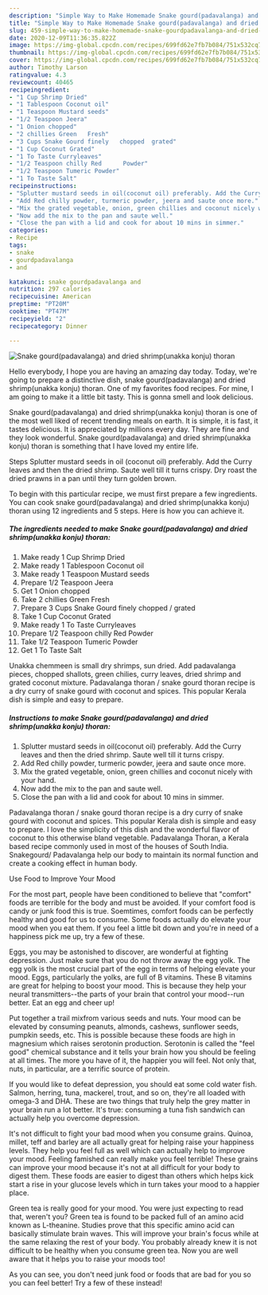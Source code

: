 ```yaml
---
description: "Simple Way to Make Homemade Snake gourd(padavalanga) and dried shrimp(unakka konju) thoran"
title: "Simple Way to Make Homemade Snake gourd(padavalanga) and dried shrimp(unakka konju) thoran"
slug: 459-simple-way-to-make-homemade-snake-gourdpadavalanga-and-dried-shrimpunakka-konju-thoran
date: 2020-12-09T11:36:35.822Z
image: https://img-global.cpcdn.com/recipes/699fd62e7fb7b084/751x532cq70/snake-gourdpadavalanga-and-dried-shrimpunakka-konju-thoran-recipe-main-photo.jpg
thumbnail: https://img-global.cpcdn.com/recipes/699fd62e7fb7b084/751x532cq70/snake-gourdpadavalanga-and-dried-shrimpunakka-konju-thoran-recipe-main-photo.jpg
cover: https://img-global.cpcdn.com/recipes/699fd62e7fb7b084/751x532cq70/snake-gourdpadavalanga-and-dried-shrimpunakka-konju-thoran-recipe-main-photo.jpg
author: Timothy Larson
ratingvalue: 4.3
reviewcount: 40465
recipeingredient:
- "1 Cup Shrimp Dried"
- "1 Tablespoon Coconut oil"
- "1 Teaspoon Mustard seeds"
- "1/2 Teaspoon Jeera"
- "1 Onion chopped"
- "2 chillies Green   Fresh"
- "3 Cups Snake Gourd finely   chopped  grated"
- "1 Cup Coconut Grated"
- "1 To Taste Curryleaves"
- "1/2 Teaspoon chilly Red      Powder"
- "1/2 Teaspoon Tumeric Powder"
- "1 To Taste Salt"
recipeinstructions:
- "Splutter mustard seeds in oil(coconut oil) preferably. Add the Curry leaves and then the dried shrimp. Saute well till it turns crispy."
- "Add Red chilly powder, turmeric powder, jeera and saute once more."
- "Mix the grated vegetable, onion, green chillies and coconut nicely with your hand."
- "Now add the mix to the pan and saute well."
- "Close the pan with a lid and cook for about 10 mins in simmer."
categories:
- Recipe
tags:
- snake
- gourdpadavalanga
- and

katakunci: snake gourdpadavalanga and 
nutrition: 297 calories
recipecuisine: American
preptime: "PT20M"
cooktime: "PT47M"
recipeyield: "2"
recipecategory: Dinner

---
```



![Snake gourd(padavalanga) and dried shrimp(unakka konju) thoran](https://img-global.cpcdn.com/recipes/699fd62e7fb7b084/751x532cq70/snake-gourdpadavalanga-and-dried-shrimpunakka-konju-thoran-recipe-main-photo.jpg)

Hello everybody, I hope you are having an amazing day today. Today, we're going to prepare a distinctive dish, snake gourd(padavalanga) and dried shrimp(unakka konju) thoran. One of my favorites food recipes. For mine, I am going to make it a little bit tasty. This is gonna smell and look delicious.

Snake gourd(padavalanga) and dried shrimp(unakka konju) thoran is one of the most well liked of recent trending meals on earth. It is simple, it is fast, it tastes delicious. It is appreciated by millions every day. They are fine and they look wonderful. Snake gourd(padavalanga) and dried shrimp(unakka konju) thoran is something that I have loved my entire life.

Steps Splutter mustard seeds in oil (coconut oil) preferably. Add the Curry leaves and then the dried shrimp. Saute well till it turns crispy. Dry roast the dried prawns in a pan until they turn golden brown.


To begin with this particular recipe, we must first prepare a few ingredients. You can cook snake gourd(padavalanga) and dried shrimp(unakka konju) thoran using 12 ingredients and 5 steps. Here is how you can achieve it.

<!--inarticleads1-->

##### The ingredients needed to make Snake gourd(padavalanga) and dried shrimp(unakka konju) thoran:

1. Make ready 1 Cup Shrimp Dried
1. Make ready 1 Tablespoon Coconut oil
1. Make ready 1 Teaspoon Mustard seeds
1. Prepare 1/2 Teaspoon Jeera
1. Get 1 Onion chopped
1. Take 2 chillies Green   Fresh
1. Prepare 3 Cups Snake Gourd finely   chopped / grated
1. Take 1 Cup Coconut Grated
1. Make ready 1 To Taste Curryleaves
1. Prepare 1/2 Teaspoon chilly Red      Powder
1. Take 1/2 Teaspoon Tumeric Powder
1. Get 1 To Taste Salt


Unakka chemmeen is small dry shrimps, sun dried. Add padavalanga pieces, chopped shallots, green chilies, curry leaves, dried shrimp and grated coconut mixture. Padavalanga thoran / snake gourd thoran recipe is a dry curry of snake gourd with coconut and spices. This popular Kerala dish is simple and easy to prepare. 

<!--inarticleads2-->

##### Instructions to make Snake gourd(padavalanga) and dried shrimp(unakka konju) thoran:

1. Splutter mustard seeds in oil(coconut oil) preferably. Add the Curry leaves and then the dried shrimp. Saute well till it turns crispy.
1. Add Red chilly powder, turmeric powder, jeera and saute once more.
1. Mix the grated vegetable, onion, green chillies and coconut nicely with your hand.
1. Now add the mix to the pan and saute well.
1. Close the pan with a lid and cook for about 10 mins in simmer.


Padavalanga thoran / snake gourd thoran recipe is a dry curry of snake gourd with coconut and spices. This popular Kerala dish is simple and easy to prepare. I love the simplicity of this dish and the wonderful flavor of coconut to this otherwise bland vegetable. Padavalanga Thoran, a Kerala based recipe commonly used in most of the houses of South India. Snakegourd/ Padavalanga help our body to maintain its normal function and create a cooking effect in human body. 

Use Food to Improve Your Mood


For the most part, people have been conditioned to believe that "comfort" foods are terrible for the body and must be avoided. If your comfort food is candy or junk food this is true. Soemtimes, comfort foods can be perfectly healthy and good for us to consume. Some foods actually do elevate your mood when you eat them. If you feel a little bit down and you're in need of a happiness pick me up, try a few of these.

Eggs, you may be astonished to discover, are wonderful at fighting depression. Just make sure that you do not throw away the egg yolk. The egg yolk is the most crucial part of the egg in terms of helping elevate your mood. Eggs, particularly the yolks, are full of B vitamins. These B vitamins are great for helping to boost your mood. This is because they help your neural transmitters--the parts of your brain that control your mood--run better. Eat an egg and cheer up!

Put together a trail mixfrom various seeds and nuts. Your mood can be elevated by consuming peanuts, almonds, cashews, sunflower seeds, pumpkin seeds, etc. This is possible because these foods are high in magnesium which raises serotonin production. Serotonin is called the "feel good" chemical substance and it tells your brain how you should be feeling at all times. The more you have of it, the happier you will feel. Not only that, nuts, in particular, are a terrific source of protein.

If you would like to defeat depression, you should eat some cold water fish. Salmon, herring, tuna, mackerel, trout, and so on, they're all loaded with omega-3 and DHA. These are two things that truly help the grey matter in your brain run a lot better. It's true: consuming a tuna fish sandwich can actually help you overcome depression. 

It's not difficult to fight your bad mood when you consume grains. Quinoa, millet, teff and barley are all actually great for helping raise your happiness levels. They help you feel full as well which can actually help to improve your mood. Feeling famished can really make you feel terrible! These grains can improve your mood because it's not at all difficult for your body to digest them. These foods are easier to digest than others which helps kick start a rise in your glucose levels which in turn takes your mood to a happier place.

Green tea is really good for your mood. You were just expecting to read that, weren't you? Green tea is found to be packed full of an amino acid known as L-theanine. Studies prove that this specific amino acid can basically stimulate brain waves. This will improve your brain's focus while at the same relaxing the rest of your body. You probably already knew it is not difficult to be healthy when you consume green tea. Now you are well aware that it helps you to raise your moods too!

As you can see, you don't need junk food or foods that are bad for you so you can feel better! Try a few of these instead!

